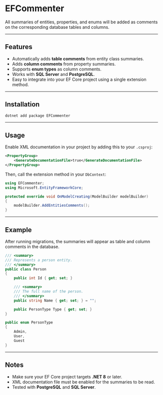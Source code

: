 # EFCommenter

All summaries of entities, properties, and enums will be added as comments on the corresponding database tables and columns.

---

## Features

* Automatically adds **table comments** from entity class summaries.
* Adds **column comments** from property summaries.
* Supports **enum types** as column comments.
* Works with **SQL Server** and **PostgreSQL**.
* Easy to integrate into your EF Core project using a single extension method.

---

## Installation

```bash
dotnet add package EFCommenter
```

---

## Usage

Enable XML documentation in your project by adding this to your `.csproj`:

```xml
<PropertyGroup>
    <GenerateDocumentationFile>true</GenerateDocumentationFile>
</PropertyGroup>
```

Then, call the extension method in your `DbContext`:

```csharp
using EFCommenter;
using Microsoft.EntityFrameworkCore;

protected override void OnModelCreating(ModelBuilder modelBuilder)
{
    modelBuilder.AddEntitiesComments();
}
```

---

## Example

After running migrations, the summaries will appear as table and column comments in the database.

```csharp
/// <summary>
/// Represents a person entity.
/// </summary>
public class Person
{
    public int Id { get; set; }

    /// <summary>
    /// The full name of the person.
    /// </summary>
    public string Name { get; set; } = "";

    public PersonType Type { get; set; }
}

public enum PersonType
{
    Admin,
    User,
    Guest
}
```

---

## Notes

* Make sure your EF Core project targets **.NET 8** or later.
* XML documentation file must be enabled for the summaries to be read.
* Tested with **PostgreSQL** and **SQL Server**.
